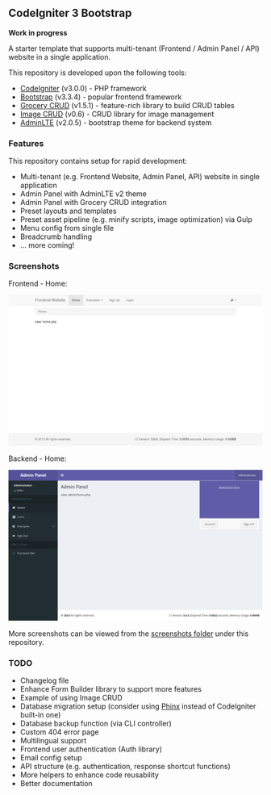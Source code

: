 ## CodeIgniter 3 Bootstrap 

**Work in progress**

A starter template that supports multi-tenant (Frontend / Admin Panel / API) website in a single application.

This repository is developed upon the following tools: 
* [CodeIgniter](http://www.codeigniter.com/) (v3.0.0) - PHP framework
* [Bootstrap](http://getbootstrap.com/) (v3.3.4) - popular frontend framework
* [Grocery CRUD](http://www.grocerycrud.com/) (v1.5.1) - feature-rich library to build CRUD tables
* [Image CRUD](http://www.grocerycrud.com/image-crud) (v0.6) - CRUD library for image management
* [AdminLTE](https://github.com/almasaeed2010/AdminLTE) (v2.0.5) - bootstrap theme for backend system


### Features

This repository contains setup for rapid development:
* Multi-tenant (e.g. Frontend Website, Admin Panel, API) website in single application
* Admin Panel with AdminLTE v2 theme
* Admin Panel with Grocery CRUD integration
* Preset layouts and templates
* Preset asset pipeline (e.g. minify scripts, image optimization) via Gulp
* Menu config from single file
* Breadcrumb handling
* ... more coming!


### Screenshots

Frontend - Home: 

![](screenshots/frontend_home.png "Frontend Home")

Backend - Home: 

![](screenshots/admin_home.png "Backend Home")

More screenshots can be viewed from the [screenshots folder](https://github.com/waifung0207/ci_bootstrap_3/blob/master/screenshots/) under this repository.


### TODO

* Changelog file
* Enhance Form Builder library to support more features
* Example of using Image CRUD
* Database migration setup (consider using [Phinx](https://phinx.org/) instead of CodeIgniter built-in one)
* Database backup function (via CLI controller)
* Custom 404 error page
* Multilingual support
* Frontend user authentication (Auth library)
* Email config setup
* API structure (e.g. authentication, response shortcut functions)
* More helpers to enhance code reusability
* Better documentation
